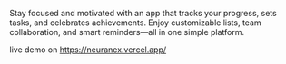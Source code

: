 Stay focused and motivated with an app that tracks your progress, sets tasks, and celebrates achievements. Enjoy customizable lists, team collaboration, and smart reminders—all in one simple platform.

live demo on https://neuranex.vercel.app/
